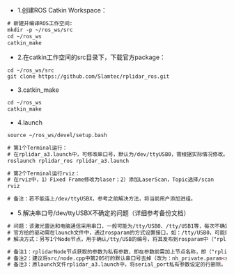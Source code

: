 * 1.创建ROS Catkin Workspace：

```html
# 新建并编译ROS工作空间:
mkdir -p ~/ros_ws/src
cd ~/ros_ws
catkin_make
```

* 2.在catkin工作空间的src目录下，下载官方package：
```html
cd ~/ros_ws/src
git clone https://github.com/Slamtec/rplidar_ros.git
```

* 3.catkin_make
```html
cd ~/ros_ws
catkin_make
```

* 4.launch
```html
source ~/ros_ws/devel/setup.bash

# 第1个Terminal运行：
# 在rplidar_a3.launch中，可修改串口号，默认为/dev/ttyUSB0，需根据实际情况修改。
roslaunch rplidar_ros rplidar_a3.launch

# 第2个Terminal运行rviz：
# 在rviz中，1）Fixed Frame修改为laser；2）添加LaserScan，Topic选择/scan
rviz

# 备注：若不能连上/dev/ttyUSBX，参考之前解决方法，将当前用户添加进组。
```

* 5.解决串口号/dev/ttyUSBX不确定的问题（详细参考备份文档）
```html
# 问题：该激光雷达和电脑通信采用串口，一般可能为/tty/USB0、/tty/USB1等，每次不确定；
# 官方给的驱动需在launch文件中，通过rosparam的方式设置接口，如：/tty/USB0，可能同实际接口不一致；
# 解决方式：另写1个Node节点，用于确认/tty/USB的编号，将其发布到rosparam中（"rplidarNode/serial_port"）；启动rplidarNode节点，该节通过参数服务器（私有）读取应打开的串口。

# 备注1：rplidarNode节点获取的参数为私有参数，即在参数前需加上节点名称，即（"rplidarNode/serial_port"），而非（"serial_port"）；
# 备注2：建议将src/node.cpp中第205行的默认串口号去掉（改为：nh_private.param<std::string>("serial_port", serial_port)），重新编译，以确保使用的是参数服务器上的串口号；
# 备注3：原launch文件rplidar_a3.launch中，将serial_port私有参数设定的行删除。
```


